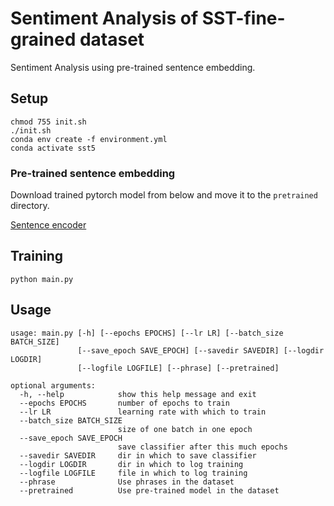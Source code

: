 # Sentiment Analysis of SST-fine-grained dataset

Sentiment Analysis using pre-trained sentence embedding.

## Setup

```
chmod 755 init.sh
./init.sh
conda env create -f environment.yml
conda activate sst5
```


### Pre-trained sentence embedding

Download trained pytorch model from below and move it to the `pretrained` directory.


[Sentence encoder](https://drive.google.com/uc?export=download&id=1_6yXi145X28VRmQGI7cyPJRXYoUZGKwX)

## Training

```
python main.py
```

## Usage

```
usage: main.py [-h] [--epochs EPOCHS] [--lr LR] [--batch_size BATCH_SIZE]
               [--save_epoch SAVE_EPOCH] [--savedir SAVEDIR] [--logdir LOGDIR]
               [--logfile LOGFILE] [--phrase] [--pretrained]

optional arguments:
  -h, --help            show this help message and exit
  --epochs EPOCHS       number of epochs to train
  --lr LR               learning rate with which to train
  --batch_size BATCH_SIZE
                        size of one batch in one epoch
  --save_epoch SAVE_EPOCH
                        save classifier after this much epochs
  --savedir SAVEDIR     dir in which to save classifier
  --logdir LOGDIR       dir in which to log training
  --logfile LOGFILE     file in which to log training
  --phrase              Use phrases in the dataset
  --pretrained          Use pre-trained model in the dataset

```